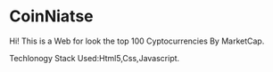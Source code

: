 # CoinNiatse


Hi! This is a Web for look the top 100 Cyptocurrencies By MarketCap.

Techlonogy Stack Used:Html5,Css,Javascript.
